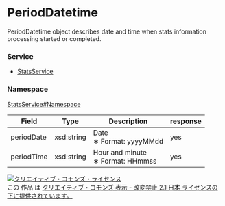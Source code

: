 

# PeriodDatetime

PeriodDatetime object describes date and time when stats information processing started or completed.

### Service

+ [StatsService](../../services/StatsService.md)

### Namespace

[StatsService#Namespace](../../services/StatsService.md#namespace)

| Field | Type | Description | response |
| ----- | ---- | ----------- | -------- |
| periodDate | xsd:string | Date<br/>∗ Format: yyyyMMdd | yes | |
| periodTime | xsd:string | Hour and minute<br/>∗ Format: HHmmss | yes | |

<a rel="license" href="http://creativecommons.org/licenses/by-nd/2.1/jp/"><img alt="クリエイティブ・コモンズ・ライセンス" style="border-width:0" src="https://i.creativecommons.org/l/by-nd/2.1/jp/88x31.png" /></a><br />この 作品 は <a rel="license" href="http://creativecommons.org/licenses/by-nd/2.1/jp/">クリエイティブ・コモンズ 表示 - 改変禁止 2.1 日本 ライセンスの下に提供されています。</a>
